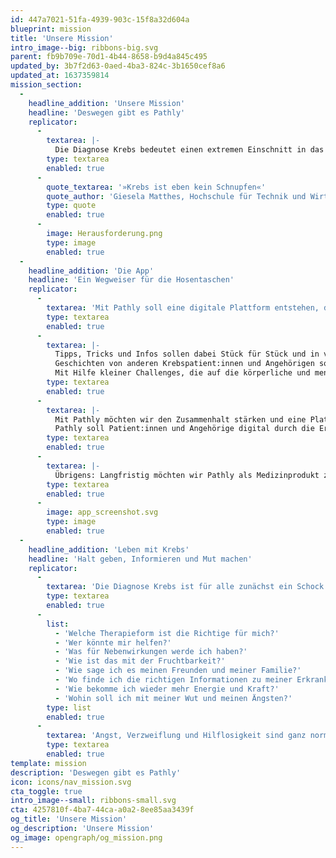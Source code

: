 ```yaml
---
id: 447a7021-51fa-4939-903c-15f8a32d604a
blueprint: mission
title: 'Unsere Mission'
intro_image--big: ribbons-big.svg
parent: fb9b709e-70d1-4b44-8658-b9d4a845c495
updated_by: 3b7f2d63-0aed-4ba3-824c-3b1650cef8a6
updated_at: 1637359814
mission_section:
  -
    headline_addition: 'Unsere Mission'
    headline: 'Deswegen gibt es Pathly'
    replicator:
      -
        textarea: |-
          Die Diagnose Krebs bedeutet einen extremen Einschnitt in das Leben jener, die von der Krankheit betroffen sind. Gefühle wie Angst und Hilflosigkeit sind dabei ganz normal. Viele Infos rund um das Thema Krebs fokussieren sich auf medizinische Informationen, sind stigmatisierend, umständlich und kompliziert formuliert. Oft werden Betroffene nach der Diagnose mit Informationen überschüttet. Etliche neue Herausforderungen kommen auf sie zu – physische, psychische als auch soziale. Viele dieser Herausforderungen betreffen allerdings nicht nur die Patient:innen selbst, sondern auch ihre Angehörigen, welche leider häufig vergessen werden. Wir möchten auch diejenigen abholen, die bisher vergessen wurden. Wir wollen aufstehen und über Themen reden, über die bisher meist nur mit vorgehaltener Hand gesprochen wurde. Wir möchten den Alltag mit Krebs verändern!
        type: textarea
        enabled: true
      -
        quote_textarea: '»Krebs ist eben kein Schnupfen«'
        quote_author: 'Giesela Matthes, Hochschule für Technik und Wirtschaft Berlin'
        type: quote
        enabled: true
      -
        image: Herausforderung.png
        type: image
        enabled: true
  -
    headline_addition: 'Die App'
    headline: 'Ein Wegweiser für die Hosentaschen'
    replicator:
      -
        textarea: 'Mit Pathly soll eine digitale Plattform entstehen, die Krebspatient:innen und Angehörigen durch ihren Alltag mit dem Krebs begleitet. Diese Plattform soll dabei nicht nur als Website sondern auch als App realisiert werden. Das bietet die Möglichkeit, Patient:innen und Angehörige in ihrer ganz persönlichen Lebenssituation abzuholen und ihnen wichtige Informationen zur richtigen Zeit bereitzustellen.'
        type: textarea
        enabled: true
      -
        textarea: |-
          Tipps, Tricks und Infos sollen dabei Stück für Stück und in verständlicher Sprache zur Verfügung gestellt werden, um sich langsam in das Thema einzuarbeiten und nicht mit einer Flut an Informationen überfordert zu werden.
          Geschichten von anderen Krebspatient:innen und Angehörigen sollen Mut, Kraft und Zuversicht schenken und Betroffenen zeigen, dass sie nicht alleine sind.
          Mit Hilfe kleiner Challenges, die auf die körperliche und mentale Gesundheit der Nutzer:innen abgestimmt sind, möchten wir auf spielerische Art und Weise Motivation und die mentale Stärke aufbauen und dabei helfen, sich nicht fallen zu lassen.
        type: textarea
        enabled: true
      -
        textarea: |-
          Mit Pathly möchten wir den Zusammenhalt stärken und eine Plattform kreieren, die Patient:innen, Freunde und Familie zusammenbringt, den Austausch erleichtert und damit einen digitalen Raum der unbeschwerten Kommunikation schafft.
          Pathly soll Patient:innen und Angehörige digital durch die Erkrankung begleiten und dabei helfen zurück ins Leben zu kommen.
        type: textarea
        enabled: true
      -
        textarea: |-
          Übrigens: Langfristig möchten wir Pathly als Medizinprodukt zertifizieren lassen.
        type: textarea
        enabled: true
      -
        image: app_screenshot.svg
        type: image
        enabled: true
  -
    headline_addition: 'Leben mit Krebs'
    headline: 'Halt geben, Informieren und Mut machen'
    replicator:
      -
        textarea: 'Die Diagnose Krebs ist für alle zunächst ein Schock. Oft muss der Krebs sofort behandelt werden, es bleibt wenig bis keine Zeit, sich auf die Therapie vorzubereiten oder über mögliche Folgen nachzudenken. Trotzdem schwirren den Betroffenen Fragen über Fragen durch den Kopf. Ärzte überschütten sie mit Informationen, die sie sich gar nicht alle merken können. Familie und Freunde überschütten sie mit Fragen, die sie meist gar nicht beantworten können.'
        type: textarea
        enabled: true
      -
        list:
          - 'Welche Therapieform ist die Richtige für mich?'
          - 'Wer könnte mir helfen?'
          - 'Was für Nebenwirkungen werde ich haben?'
          - 'Wie ist das mit der Fruchtbarkeit?'
          - 'Wie sage ich es meinen Freunden und meiner Familie?'
          - 'Wo finde ich die richtigen Informationen zu meiner Erkrankung?'
          - 'Wie bekomme ich wieder mehr Energie und Kraft?'
          - 'Wohin soll ich mit meiner Wut und meinen Ängsten?'
        type: list
        enabled: true
      -
        textarea: 'Angst, Verzweiflung und Hilflosigkeit sind ganz normale Gefühle, die bei so einer Diagnose mitschwingen. Deswegen möchten wir mit Pathly eine Plattform kreieren, auf der wir aufklären, Erfahrungen weitergeben, hilfreiche Tipps zur Verfügung stellen und die Patient:innen und ihre Angehörigen vom ersten Moment an begleiten. Wichtig ist uns dabei, Inhalte so aufzuarbeiten, dass sie leicht zu verstehen, immer abrufbar und frei von Stigmen und Tabus sind. Wir möchten aufklären, enttabuisieren und einem schwierigen Thema wie Krebs mit ein bisschen mehr Farbe begegnen.'
        type: textarea
        enabled: true
template: mission
description: 'Deswegen gibt es Pathly'
icon: icons/nav_mission.svg
cta_toggle: true
intro_image--small: ribbons-small.svg
cta: 4257810f-4ba7-44ca-a0a2-8ee85aa3439f
og_title: 'Unsere Mission'
og_description: 'Unsere Mission'
og_image: opengraph/og_mission.png
---
```


